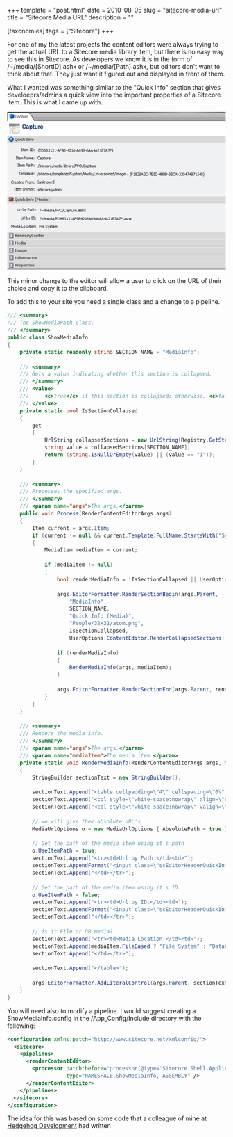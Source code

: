 +++
template = "post.html"
date = 2010-08-05
slug = "sitecore-media-url"
title = "Sitecore Media URL"
description = ""

[taxonomies]
tags = ["Sitecore"]
+++

For one of my the latest projects the content editors were always trying to get the actual URL to a Sitecore media library item, but there is no easy way to see this in Sitecore. As developers we know it is in the form of /~/media/[ShortID].ashx or /~/media/[Path].ashx, but editors don't want to think about that. They just want it figured out and displayed in front of them.

<!-- more -->

What I wanted was something similar to the "Quick Info" section that gives develoeprs/admins a quick view into the important properties of a Sitecore item. This is what I came up with.

![](QuickInfoMedia.PNG)

This minor change to the editor will allow a user to click on the URL of their choice and copy it to the clipboard.

To add this to your site you need a single class and a change to a pipeline.

```c#
/// <summary>  
/// The ShowMediaPath class.   
/// </summary>  
public class ShowMediaInfo  
{  
    private static readonly string SECTION_NAME = "MediaInfo";  

    /// <summary>  
    /// Gets a value indicating whether this section is collapsed.  
    /// </summary>  
    /// <value>  
    ///     <c>true</c> if this section is collapsed; otherwise, <c>false</c>.  
    /// </value>  
    private static bool IsSectionCollapsed  
    {  
        get  
        {  
            UrlString collapsedSections = new UrlString(Registry.GetString("/Current_User/Content Editor/Sections/Collapsed"));  
            string value = collapsedSections[SECTION_NAME];  
            return (string.IsNullOrEmpty(value) || (value == "1"));  
        }  
    }  

    /// <summary>  
    /// Processes the specified args.  
    /// </summary>  
    /// <param name="args">The args.</param>  
    public void Process(RenderContentEditorArgs args)  
    {  
        Item current = args.Item;  
        if (current != null && current.Template.FullName.StartsWith("System/Media"))  
        {  
            MediaItem mediaItem = current;  

            if (mediaItem != null)  
            {  
                bool renderMediaInfo = !IsSectionCollapsed || UserOptions.ContentEditor.RenderCollapsedSections;  

                args.EditorFormatter.RenderSectionBegin(args.Parent,  
                    "MediaInfo",  
                    SECTION_NAME,  
                    "Quick Info (Media)",  
                    "People/32x32/atom.png",  
                    IsSectionCollapsed,  
                    UserOptions.ContentEditor.RenderCollapsedSections);  

                if (renderMediaInfo)  
                {  
                    RenderMediaInfo(args, mediaItem);  
                }  

                args.EditorFormatter.RenderSectionEnd(args.Parent, renderMediaInfo, true);  
            }  
        }  
    }  

    /// <summary>  
    /// Renders the media info.  
    /// </summary>  
    /// <param name="args">The args.</param>  
    /// <param name="mediaItem">The media item.</param>  
    private static void RenderMediaInfo(RenderContentEditorArgs args, MediaItem mediaItem)  
    {  
        StringBuilder sectionText = new StringBuilder();  

        sectionText.Append("<table cellpadding=\"4\" cellspacing=\"0\" border=\"0\">");  
        sectionText.Append("<col style=\"white-space:nowrap\" align=\"right\" valign=\"top\" />");  
        sectionText.Append("<col style=\"white-space:nowrap\" valign=\"top\" />");  

        // we will give them absolute URL's  
        MediaUrlOptions o = new MediaUrlOptions { AbsolutePath = true };  

        // Get the path of the media item using it's path  
        o.UseItemPath = true;  
        sectionText.Append("<tr><td>Url by Path:</td><td>");  
        sectionText.AppendFormat("<input class=\"scEditorHeaderQuickInfoInput\" readonly=\"readonly\" onclick=\"javascript:this.select();return false\" value=\"{0}\"/>", MediaManager.GetMediaUrl(mediaItem, o));  
        sectionText.Append("</td></tr>");  

        // Get the path of the media item using it's ID  
        o.UseItemPath = false;  
        sectionText.Append("<tr><td>Url by ID:</td><td>");  
        sectionText.AppendFormat("<input class=\"scEditorHeaderQuickInfoInput\" readonly=\"readonly\" onclick=\"javascript:this.select();return false\" value=\"{0}\"/>", MediaManager.GetMediaUrl(mediaItem, o));  
        sectionText.Append("</td></tr>");  

        // is it File or DB media?  
        sectionText.Append("<tr><td>Media Location:</td><td>");  
        sectionText.Append(mediaItem.FileBased ? "File System" : "Database");  
        sectionText.Append("</td></tr>");  

        sectionText.Append("</table>");  

        args.EditorFormatter.AddLiteralControl(args.Parent, sectionText.ToString());  
    }  
}
```

You will need also to modify a pipeline. I would suggest creating a ShowMediaInfo.config in the /App_Config/Include directory with the following:

```xml
<configuration xmlns:patch="http://www.sitecore.net/xmlconfig/">  
  <sitecore>  
    <pipelines>  
      <renderContentEditor>  
        <processor patch:before="processor[@type='Sitecore.Shell.Applications.ContentEditor.Pipelines.RenderContentEditor.RenderSkinedContentEditor, Sitecore.Client']"  
                   type="NAMESPACE.ShowMediaInfo, ASSEMBLY" />  
      </renderContentEditor>  
    </pipelines>  
  </sitecore>  
</configuration>
```

The idea for this was based on some code that a colleague of mine at [Hedgehog Development](http://www.hhogdev.com) had written